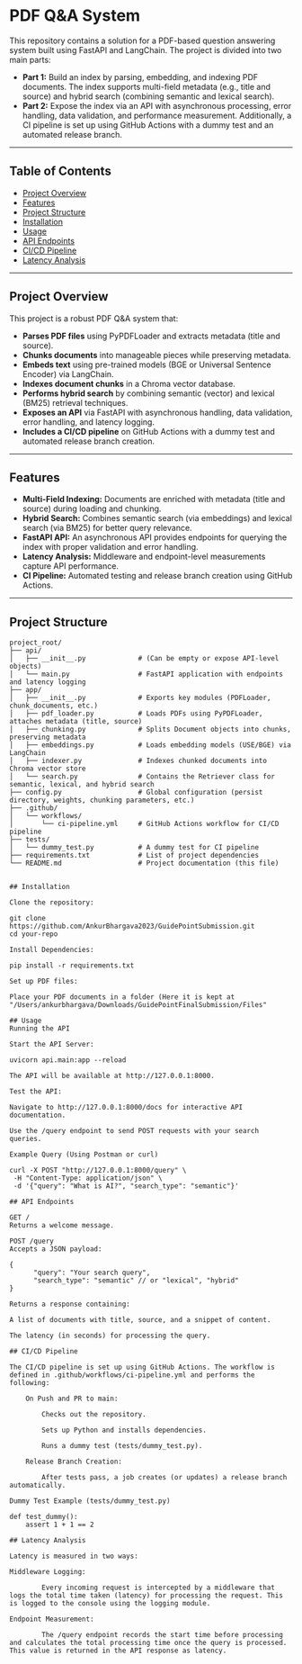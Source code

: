 # PDF Q&A System

This repository contains a solution for a PDF-based question answering system built using FastAPI and LangChain. The project is divided into two main parts:

- **Part 1:** Build an index by parsing, embedding, and indexing PDF documents. The index supports multi-field metadata (e.g., title and source) and hybrid search (combining semantic and lexical search).
- **Part 2:** Expose the index via an API with asynchronous processing, error handling, data validation, and performance measurement. Additionally, a CI pipeline is set up using GitHub Actions with a dummy test and an automated release branch.

---

## Table of Contents

- [Project Overview](#project-overview)
- [Features](#features)
- [Project Structure](#project-structure)
- [Installation](#installation)
- [Usage](#usage)
- [API Endpoints](#api-endpoints)
- [CI/CD Pipeline](#cicd-pipeline)
- [Latency Analysis](#latency-analysis)

---

## Project Overview

This project is a robust PDF Q&A system that:
- **Parses PDF files** using PyPDFLoader and extracts metadata (title and source).
- **Chunks documents** into manageable pieces while preserving metadata.
- **Embeds text** using pre-trained models (BGE or Universal Sentence Encoder) via LangChain.
- **Indexes document chunks** in a Chroma vector database.
- **Performs hybrid search** by combining semantic (vector) and lexical (BM25) retrieval techniques.
- **Exposes an API** via FastAPI with asynchronous handling, data validation, error handling, and latency logging.
- **Includes a CI/CD pipeline** on GitHub Actions with a dummy test and automated release branch creation.

---

## Features

- **Multi-Field Indexing:** Documents are enriched with metadata (title and source) during loading and chunking.
- **Hybrid Search:** Combines semantic search (via embeddings) and lexical search (via BM25) for better query relevance.
- **FastAPI API:** An asynchronous API provides endpoints for querying the index with proper validation and error handling.
- **Latency Analysis:** Middleware and endpoint-level measurements capture API performance.
- **CI Pipeline:** Automated testing and release branch creation using GitHub Actions.
  
---

## Project Structure

```plaintext
project_root/
├── api/
│   ├── __init__.py             # (Can be empty or expose API-level objects)
│   └── main.py                 # FastAPI application with endpoints and latency logging
├── app/
│   ├── __init__.py             # Exports key modules (PDFLoader, chunk_documents, etc.)
│   ├── pdf_loader.py           # Loads PDFs using PyPDFLoader, attaches metadata (title, source)
│   ├── chunking.py             # Splits Document objects into chunks, preserving metadata
│   ├── embeddings.py           # Loads embedding models (USE/BGE) via LangChain
│   ├── indexer.py              # Indexes chunked documents into Chroma vector store
│   └── search.py               # Contains the Retriever class for semantic, lexical, and hybrid search
├── config.py                   # Global configuration (persist directory, weights, chunking parameters, etc.)
├── .github/
│   └── workflows/
│       └── ci-pipeline.yml     # GitHub Actions workflow for CI/CD pipeline
├── tests/
│   └── dummy_test.py           # A dummy test for CI pipeline
├── requirements.txt            # List of project dependencies
└── README.md                   # Project documentation (this file)


## Installation

Clone the repository:

git clone https://github.com/AnkurBhargava2023/GuidePointSubmission.git
cd your-repo

Install Dependencies:

pip install -r requirements.txt

Set up PDF files:

Place your PDF documents in a folder (Here it is kept at "/Users/ankurbhargava/Downloads/GuidePointFinalSubmission/Files" 

## Usage
Running the API

Start the API Server:

uvicorn api.main:app --reload

The API will be available at http://127.0.0.1:8000.

Test the API:

Navigate to http://127.0.0.1:8000/docs for interactive API documentation.

Use the /query endpoint to send POST requests with your search queries.

Example Query (Using Postman or curl)

curl -X POST "http://127.0.0.1:8000/query" \
 -H "Content-Type: application/json" \
 -d '{"query": "What is AI?", "search_type": "semantic"}'

## API Endpoints

GET /
Returns a welcome message.

POST /query
Accepts a JSON payload:

{
 	  "query": "Your search query",
      "search_type": "semantic" // or "lexical", "hybrid"
}

Returns a response containing:

A list of documents with title, source, and a snippet of content.

The latency (in seconds) for processing the query.

## CI/CD Pipeline

The CI/CD pipeline is set up using GitHub Actions. The workflow is defined in .github/workflows/ci-pipeline.yml and performs the following:

    On Push and PR to main:

        Checks out the repository.

        Sets up Python and installs dependencies.

        Runs a dummy test (tests/dummy_test.py).

    Release Branch Creation:

        After tests pass, a job creates (or updates) a release branch automatically.

Dummy Test Example (tests/dummy_test.py)

def test_dummy():
    assert 1 + 1 == 2

## Latency Analysis

Latency is measured in two ways:

Middleware Logging:

        Every incoming request is intercepted by a middleware that logs the total time taken (latency) for processing the request. This is logged to the console using the logging module.

Endpoint Measurement:

        The /query endpoint records the start time before processing and calculates the total processing time once the query is processed. This value is returned in the API response as latency.